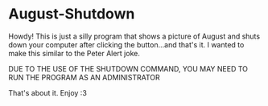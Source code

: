 # August-Shutdown

Howdy!
This is just a silly program that shows a picture of August and shuts down your computer after clicking the button...and that's it.
I wanted to make this similar to the Peter Alert joke.

DUE TO THE USE OF THE SHUTDOWN COMMAND, YOU MAY NEED TO RUN THE PROGRAM AS AN ADMINISTRATOR

That's about it. Enjoy :3
